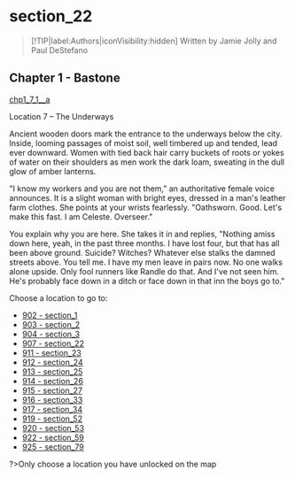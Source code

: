 
# section_22

>[!TIP|label:Authors|iconVisibility:hidden]
>Written by Jamie Jolly and Paul DeStefano

## Chapter 1 - Bastone

[chp1_7_1__a](../../decomp/app/src/main/res/raw/chp1_7_1__a.mp3 ':include :type=audio')

Location 7 – The Underways

Ancient wooden doors mark the entrance to the underways below the city. Inside, looming passages of moist soil, well timbered up and tended, lead ever downward. Women with tied back hair carry buckets of roots or yokes of water on their shoulders as men work the dark loam, sweating in the dull glow of amber lanterns.

"I know my workers and you are not them," an authoritative female voice announces. It is a slight woman with bright eyes, dressed in a man's leather farm clothes. She points at your wrists fearlessly. "Oathsworn. Good. Let's make this fast. I am Celeste. Overseer."

You explain why you are here. She takes it in and replies, "Nothing amiss down here, yeah, in the past three months. I have lost four, but that has all been above ground. Suicide? Witches? Whatever else stalks the damned streets above. You tell me. I have my men leave in pairs now. No one walks alone upside. Only fool runners like Randle do that. And I've not seen him. He's probably face down in a ditch or face down in that inn the boys go to."


Choose a location to go to:

- [902 - section_1](output/chapter1/section_1.md)
- [903 - section_2](output/chapter1/section_2.md)
- [904 - section_3](output/chapter1/section_3.md)
- [907 - section_22](output/chapter1/section_22.md)
- [911 - section_23](output/chapter1/section_23.md)
- [912 - section_24](output/chapter1/section_24.md)
- [913 - section_25](output/chapter1/section_25.md)
- [914 - section_26](output/chapter1/section_26.md)
- [915 - section_27](output/chapter1/section_27.md)
- [916 - section_33](output/chapter1/section_33.md)
- [917 - section_34](output/chapter1/section_34.md)
- [919 - section_52](output/chapter1/section_52.md)
- [920 - section_53](output/chapter1/section_53.md)
- [922 - section_59](output/chapter1/section_59.md)
- [925 - section_79](output/chapter1/section_79.md)


?>Only choose a location you have unlocked on the map


